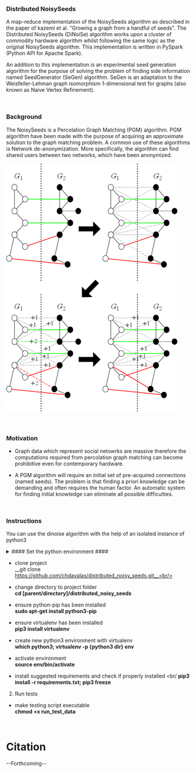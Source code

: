 ### Distributed NoisySeeds ###
A map-reduce implementation of the NoisySeeds algorithm as described in the paper of kazemi et al. "Growing a graph from a handful 
of seeds". The Distributed NoisySeeds (DiNoiSe) algorithm works upon a cluster of commodity hardware algorithm whilst following 
the same logic as the original NoisySeeds algorithm. This implementation is written in PySpark (Python API for Apache Spark).

An addition to this implementation is an experimental seed generation algorithm for the purpose of solving the problem of finding 
side information named SeedGenerator (SeGen) algorithm. SeGen is an adaptation to the Weisfeiler-Lehman graph isomorphism 
1-dimensional test for graphs (also known as Naive Vertex Refinement).


<br/>


### Background ###
The NoisySeeds is a Percolation Graph Matching (PGM) algorithm. PGM algorithm have been made with the purpose of acquiring an 
approximate solution to the graph matching problem. A common use of these algorithms is Network de-anonymization. More 
specifically, the algorithm can find shared users between two networks, which have been anonymized.

![](ns_step.png)


<br/>


### Motivation ###
* Graph data which represent social netowrks are massive therefore the computations required from percolation graph matching can become prohibitive even for contemporary hardware.

* A PGM algorithm will require an initial set of pre-acquired connections (named seeds). The problem is that finding a priori 
knowledge can be demanding and often requires the human factor. An automatic system for finding initial knowledge can eliminate all 
possible difficulties.


<br/>


### Instructions ###
You can use the dinoise algorithm with the help of an isolated instance of python3

<details><summary>#### Set the python environment ####</summary></details>

  * clone project <br/>__git clone https://github.com/chdavalas/distributed_noisy_seeds.git__<br/>
  
  * change directory to project folder <br/>__cd [parent/directory]/distributed_noisy_seeds__<br/>
  
  * ensure python-pip has been installed <br/>__sudo apt-get install python3-pip__<br/>
  
  * ensure virtualenv has been installed <br/>__pip3 install virtualenv__<br/>
  
  * create new python3 environment with virtualenv <br/>__which python3; virtualenv -p {python3 dir} env__<br/>

  * activate environment <br/>__source env/bin/activate__<br/>
  
  * install suggested requirements and check if properly installed <br/ __pip3 install -r requirements.txt; pip3 freeze__<br/>


2. Run tests

  * make testing script executable<br/> __chmod +x run_test_data__<br/>

<br/>


# Citation
--Forthcoming--
